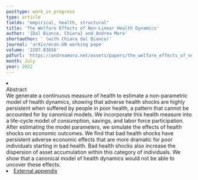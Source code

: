 ```yaml
---
posttype: work_in_progress
type: article
fields: "empirical, health, structural"
title: 'The Welfare Effects of Non-Linear Health Dynamics'
author: '{Dal Bianco, Chiara} and Andrea Moro'
shortauthor: ' (with Chiara dal Bianco)'
journal: 'arXiv/econ.GN working pape'
volume: '2207.03816'
pdfurl: 'https://andreamoro.net/assets/papers/the_welfare_effects_of_nonlinear_health_dynamics.pdf'
month: July
year: 2022
---
```


<li class='acc_hide'> <div class="title">Abstract</div>
We generate a continuous measure of health to estimate a non-parametric model of health dynamics, showing that adverse health shocks are highly persistent when suffered by people in poor health, a pattern that cannot be accounted for by canonical models. We incorporate this health measure into a life-cycle model of consumption, savings, and labor force participation. After estimating the model parameters, we simulate the effects of health shocks on economic outcomes. We find that bad health shocks have persistent adverse economic effects that are more dramatic for poor individuals starting in bad health. Bad health shocks also increase the dispersion of asset accumulation within this category of individuals. We show that a canonical model of health dynamics would not be able to uncover these effects.
</li>
<li class='acc_hide pdfli spacepdf'>
  <span class="title"><a href="http://andreamoro.net/assets/papers/nonlinear-health-external.pdf" target="_blank">
    External appendix
    </a>
  </span>
</li>
